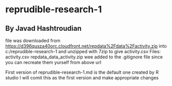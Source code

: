 # reprudible-research-1
## By Javad Hashtroudian

file was downloaded from https://d396qusza40orc.cloudfront.net/repdata%2Fdata%2Factivity.zip
into c:/reprudible-research-1 and unzipped with 7zip to give activity.csv
Files:
activity.csv
repdata_data_activity.zip
wee added to the .gitignore file since you can recreate them yurself from above url

First version of reprudible-research-1.md is the default one created by R studio
I will comit this as the first version and make appropriate changes
